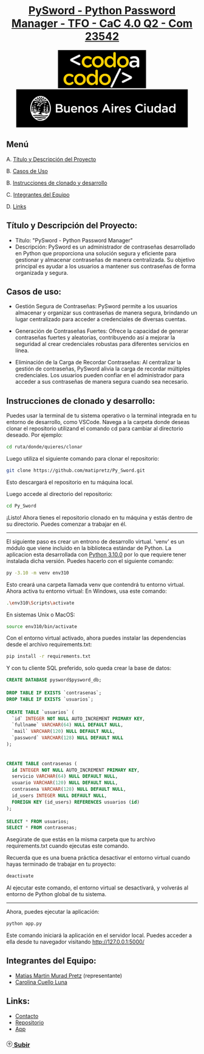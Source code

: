 <div align="center">
    <a href="https://github.com/matipretz/Py_Sword"><h1>PySword - Python Password Manager - TFO - CaC 4.0 Q2 - Com 23542</h1></a>
    <img alt="bac logo" src="readme/logo-CAC.png" height="100px" />
    <img alt="cac logo" src="readme/bac.png" height="100px" />  
</div>

## Menú
A. [Título y Descripción del Proyecto](#título-y-descripción-del-proyecto)

B. [Casos de Uso](#casos-de-uso)

B. [Instrucciones de clonado y desarrollo](#instrucciones-de-clonado-y-desarrollo)   

C. [Integrantes del Equipo](#integrantes-del-equipo)

D. [Links](#links)


## Título y Descripción del Proyecto:
- Título: "PySword - Python Password Manager"
- Descripción: PySword es un administrador de contraseñas desarrollado en Python que proporciona una solución segura y eficiente para gestionar y almacenar contraseñas de manera centralizada. Su objetivo principal es ayudar a los usuarios a mantener sus contraseñas de forma organizada y segura.


## Casos de uso:
- Gestión Segura de Contraseñas: PySword permite a los usuarios almacenar y organizar sus contraseñas de manera segura, brindando un lugar centralizado para acceder a credenciales de diversas cuentas.

- Generación de Contraseñas Fuertes: Ofrece la capacidad de generar contraseñas fuertes y aleatorias, contribuyendo así a mejorar la seguridad al crear credenciales robustas para diferentes servicios en línea.

- Eliminación de la Carga de Recordar Contraseñas: Al centralizar la gestión de contraseñas, PySword alivia la carga de recordar múltiples credenciales. Los usuarios pueden confiar en el administrador para acceder a sus contraseñas de manera segura cuando sea necesario.

## Instrucciones de clonado y desarrollo:
Puedes usar la terminal de tu sistema operativo o la terminal integrada en tu entorno de desarrollo, como VSCode.
Navega a la carpeta donde deseas clonar el repositorio utilizand el comando cd para cambiar al directorio deseado. Por ejemplo:
```bash
cd ruta/donde/quieres/clonar
```
Luego utiliza el siguiente comando para clonar el repositorio:
```bash
git clone https://github.com/matipretz/Py_Sword.git
```
Esto descargará el repositorio en tu máquina local.

Luego accede al directorio del repositorio:
```bash
cd Py_Sword
```
¡Listo!
Ahora tienes el repositorio clonado en tu máquina y estás dentro de su directorio. Puedes comenzar a trabajar en él.

---
El siguiente paso es crear un entrono de desarrollo virtual. 'venv' es un módulo que viene incluido en la biblioteca estándar de Python. La aplicacion esta desarrollada con [Python 3.10.0](https://www.python.org/downloads/release/python-3100/) por lo que requiere tener instalada dicha versión. Puedes hacerlo con el siguiente comando:
```bash
py -3.10 -m venv env310
```
Esto creará una carpeta llamada venv que contendrá tu entorno virtual. Ahora activa tu entorno virtual:
En Windows, usa este comando:
```bash
.\env310\Scripts\activate
```
En sistemas Unix o MacOS:
```bash
source env310/bin/activate
```
Con el entorno virtual activado, ahora puedes instalar las dependencias desde el archivo requirements.txt:
```bash
pip install -r requirements.txt
```
Y con tu cliente SQL preferido, solo queda crear la base de datos:
```SQL
CREATE DATABASE pysword$pysword_db;

DROP TABLE IF EXISTS `contrasenas`;
DROP TABLE IF EXISTS `usuarios`;

CREATE TABLE `usuarios` (
  `id` INTEGER NOT NULL AUTO_INCREMENT PRIMARY KEY,
  `fullname` VARCHAR(64) NULL DEFAULT NULL,
  `mail` VARCHAR(120) NULL DEFAULT NULL,
  `password` VARCHAR(128) NULL DEFAULT NULL
);


CREATE TABLE contrasenas (
  id INTEGER NOT NULL AUTO_INCREMENT PRIMARY KEY,
  servicio VARCHAR(64) NULL DEFAULT NULL,
  usuario VARCHAR(120) NULL DEFAULT NULL,
  contrasena VARCHAR(128) NULL DEFAULT NULL,
  id_users INTEGER NULL DEFAULT NULL,
  FOREIGN KEY (id_users) REFERENCES usuarios (id)
);

SELECT * FROM usuarios;
SELECT * FROM contrasenas;

```
Asegúrate de que estás en la misma carpeta que tu archivo requirements.txt cuando ejecutas este comando.

Recuerda que es una buena práctica desactivar el entorno virtual cuando hayas terminado de trabajar en tu proyecto:
```bash
deactivate
```
Al ejecutar este comando, el entorno virtual se desactivará, y volverás al entorno de Python global de tu sistema.

---
Ahora, puedes ejecutar la aplicación:
```bash
python app.py
```
Este comando iniciará la aplicación en el servidor local. Puedes acceder a ella desde tu navegador visitando http://127.0.0.1:5000/


## Integrantes del Equipo:
- [Matias Martin Murad Pretz](https://www.linkedin.com/in/matiasmurad/) (representante)
- [Carolina Cuello Luna](https://www.linkedin.com/in/carolina-cuello-luna-982035233/)

## Links:
- [Contacto](mailto:mati.pretz+py_sword@googlemail.com?subject=[Py_Sword])
- [Repositorio](https://github.com/matipretz/Py_Sword)
- [App](http://pysword.pythonanywhere.com/)


### [<svg height="1rem" viewBox="0 0 512 512"><path d="M256 48a208 208 0 1 1 0 416 208 208 0 1 1 0-416zm0 464A256 256 0 1 0 256 0a256 256 0 1 0 0 512zM135.1 217.4c-4.5 4.2-7.1 10.1-7.1 16.3c0 12.3 10 22.3 22.3 22.3H208v96c0 17.7 14.3 32 32 32h32c17.7 0 32-14.3 32-32V256h57.7c12.3 0 22.3-10 22.3-22.3c0-6.2-2.6-12.1-7.1-16.3L269.8 117.5c-3.8-3.5-8.7-5.5-13.8-5.5s-10.1 2-13.8 5.5L135.1 217.4z" fill="grey"/></svg> Subir](#menú)